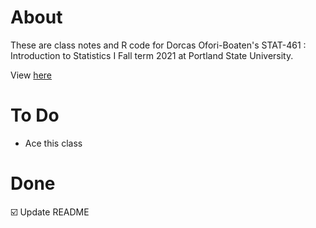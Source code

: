 # About 
These are class notes and R code for Dorcas Ofori-Boaten's STAT-461 : Introduction to Statistics I Fall term 2021 at Portland State University.

View [here](https://rbolt13.github.io/stat461/)

# To Do 
* Ace this class

# Done 
☑️ Update README
